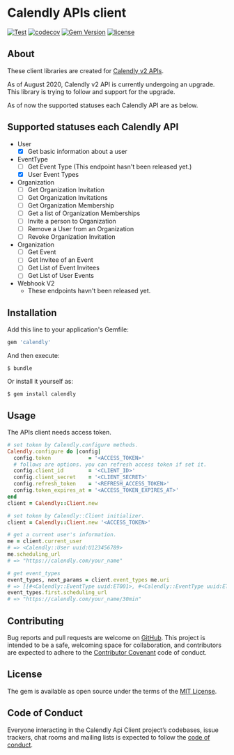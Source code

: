 # Calendly APIs client

[![Test](https://github.com/koshilife/calendly-api-ruby-client/workflows/Test/badge.svg)](https://github.com/koshilife/calendly-api-ruby-client/actions?query=workflow%3ATest)
[![codecov](https://codecov.io/gh/koshilife/calendly-api-ruby-client/branch/master/graph/badge.svg)](https://codecov.io/gh/koshilife/calendly-api-ruby-client)
[![Gem Version](https://badge.fury.io/rb/calendly.svg)](http://badge.fury.io/rb/calendly)
[![license](https://img.shields.io/github/license/koshilife/calendly-api-ruby-client)](https://github.com/koshilife/calendly-api-ruby-client/blob/master/LICENSE.txt)

## About

These client libraries are created for [Calendly v2 APIs](https://calendly.stoplight.io/docs/gh/calendly/api-docs).

As of August 2020, Calendly v2 API is currently undergoing an upgrade.
This library is trying to follow and support for the upgrade.

As of now the supported statuses each Calendly API are as below.

## Supported statuses each Calendly API

- User
  - [x] Get basic information about a user
- EventType
  - [ ] Get Event Type (This endpoint hasn't been released yet.)
  - [x] User Event Types
- Organization
  - [ ] Get Organization Invitation
  - [ ] Get Organization Invitations
  - [ ] Get Organization Membership
  - [ ] Get a list of Organization Memberships
  - [ ] Invite a person to Organization
  - [ ] Remove a User from an Organization
  - [ ] Revoke Organization Invitation
- Organization
  - [ ] Get Event
  - [ ] Get Invitee of an Event
  - [ ] Get List of Event Invitees
  - [ ] Get List of User Events
- Webhook V2
  - These endpoints havn't been released yet.

## Installation

Add this line to your application's Gemfile:

```ruby
gem 'calendly'
```

And then execute:

    $ bundle

Or install it yourself as:

    $ gem install calendly

## Usage

The APIs client needs access token.

```ruby
# set token by Calendly.configure methods.
Calendly.configure do |config|
  config.token            = '<ACCESS_TOKEN>'
  # follows are options. you can refresh access token if set it.
  config.client_id        = '<CLIENT_ID>'
  config.client_secret    = '<CLIENT_SECRET>'
  config.refresh_token    = '<REFRESH_ACCESS_TOKEN>'
  config.token_expires_at = '<ACCESS_TOKEN_EXPIRES_AT>'
end
client = Calendly::Client.new

# set token by Calendly::Client initializer.
client = Calendly::Client.new '<ACCESS_TOKEN>'
```

```ruby
# get a current user's information.
me = client.current_user
# => <Calendly::User uuid:U123456789>
me.scheduling_url
# => "https://calendly.com/your_name"

# get event_types
event_types, next_params = client.event_types me.uri
# => [[#<Calendly::EventType uuid:ET001>, #<Calendly::EventType uuid:ET002>, #<Calendly::EventType uuid:ET003>], nil]
event_types.first.scheduling_url
# => "https://calendly.com/your_name/30min"
```

## Contributing

Bug reports and pull requests are welcome on [GitHub](https://github.com/koshilife/calendly-api-ruby-client). This project is intended to be a safe, welcoming space for collaboration, and contributors are expected to adhere to the [Contributor Covenant](http://contributor-covenant.org) code of conduct.

## License

The gem is available as open source under the terms of the [MIT License](https://opensource.org/licenses/MIT).

## Code of Conduct

Everyone interacting in the Calendly Api Client project’s codebases, issue trackers, chat rooms and mailing lists is expected to follow the [code of conduct](https://github.com/koshilife/calendly-api-ruby-client/blob/master/CODE_OF_CONDUCT.md).
